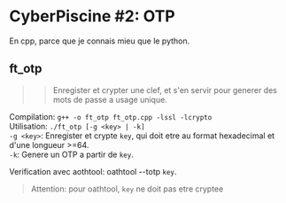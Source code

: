 # CyberPiscine #2: OTP

En cpp, parce que je connais mieu que le python.

## ft_otp
>> Enregister et crypter une clef, et s'en servir pour generer des mots de passe a usage unique.

Compilation: `g++ -o ft_otp ft_otp.cpp -lssl -lcrypto`<br>
Utilisation: `./ft_otp [-g <key> | -k]`<br>
`-g <key>`: Enregister et crypte `key`, qui doit etre au format hexadecimal et d'une longueur >=64.<br>
`-k`: Genere un OTP a partir de `key`.<br>

Verification avec aothtool: oathtool --totp `key`.
> Attention: pour oathtool, `key` ne doit pas etre cryptee